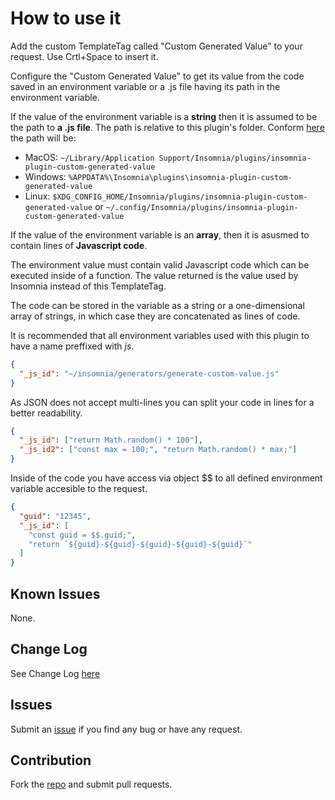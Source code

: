 # How to use it

Add the custom TemplateTag called "Custom Generated Value" to your request. Use Crtl+Space to insert it.

Configure the "Custom Generated Value" to get its value from the code saved in an environment variable or a .js file having its path in the environment variable.

If the value of the environment variable is a **string** then it is assumed to be the path to **a .js file**.
The path is relative to this plugin's folder.
Conform [here](https://docs.insomnia.rest/insomnia/introduction-to-plugins) the path will be:

- MacOS: `~/Library/Application Support/Insomnia/plugins/insomnia-plugin-custom-generated-value`
- Windows: `%APPDATA%\Insomnia\plugins\insomnia-plugin-custom-generated-value`
- Linux: `$XDG_CONFIG_HOME/Insomnia/plugins/insomnia-plugin-custom-generated-value` or `~/.config/Insomnia/plugins/insomnia-plugin-custom-generated-value`

If the value of the environment variable is an **array**, then it is asusmed to contain lines of **Javascript code**.

The environment value must contain valid Javascript code which can be executed inside of a function.
The value returned is the value used by Insomnia instead of this TemplateTag.

The code can be stored in the variable as a string or a one-dimensional array of strings, in which case they are concatenated as lines of code.

It is recommended that all environment variables used with this plugin to have a name preffixed with _js_.

```json
{
  "_js_id": "~/insomnia/generators/generate-custom-value.js"
}
```

As JSON does not accept multi-lines you can split your code in lines for a better readability.

```json
{
  "_js_id": ["return Math.random() * 100"],
  "_js_id2": ["const max = 100;", "return Math.random() * max;"]
}
```

Inside of the code you have access via object $$ to all defined environment variable accesible to the request.

```json
{
  "guid": "12345",
  "_js_id": [
    "const guid = $$.guid;",
    "return `${guid}-${guid}-${guid}-${guid}-${guid}`"
  ]
}
```

## Known Issues

None.

## Change Log

See Change Log [here](CHANGELOG.md)

## Issues

Submit an [issue](https://github.com/iulian-radu-at/insomnia-plugin-custom-generated-value/issues) if you find any bug or have any request.

## Contribution

Fork the [repo](https://github.com/iulian-radu-at/insomnia-plugin-custom-generated-value) and submit pull requests.
